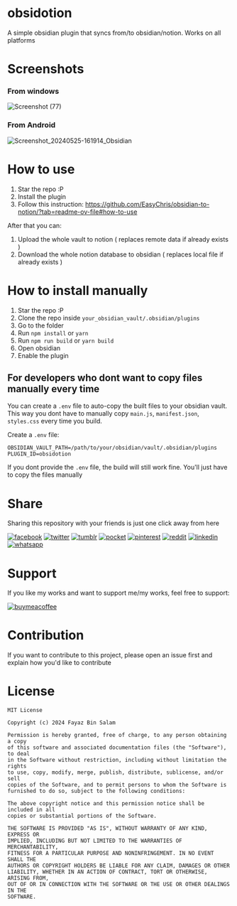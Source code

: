 # obsidotion
A simple obsidian plugin that syncs from/to obsidian/notion. Works on all platforms

# Screenshots
### From windows
![Screenshot (77)](https://github.com/p32929/obsidotion/assets/6418354/95243ab8-58a4-4359-a72e-7d501c14f822)

### From Android
![Screenshot_20240525-161914_Obsidian](https://github.com/p32929/obsidotion/assets/6418354/7639a491-ce9c-4986-a7df-64d8f636f2df)

# How to use
1. Star the repo :P
2. Install the plugin
3. Follow this instruction: https://github.com/EasyChris/obsidian-to-notion/?tab=readme-ov-file#how-to-use

After that you can:
1. Upload the whole vault to notion ( replaces remote data if already exists )
2. Download the whole notion database to obsidian ( replaces local file if already exists )

# How to install manually
1. Star the repo :P
2. Clone the repo inside `your_obsidian_vault/.obsidian/plugins`
3. Go to the folder
4. Run `npm install` or `yarn`
5. Run `npm run build` or `yarn build`
6. Open obsidian
7. Enable the plugin

## For developers who dont want to copy files manually every time

You can create a `.env` file to auto-copy the built files to your obsidian vault. This way you dont have to manually copy `main.js`, `manifest.json`, `styles.css` every time you build.

Create a `.env` file:
```
OBSIDIAN_VAULT_PATH=/path/to/your/obsidian/vault/.obsidian/plugins
PLUGIN_ID=obsidotion
```

If you dont provide the `.env` file, the build will still work fine. You'll just have to copy the files manually

# Share
Sharing this repository with your friends is just one click away from here

[![facebook](https://user-images.githubusercontent.com/6418354/179013321-ac1d1452-0689-493f-9066-940cf2302b6e.png)](https://www.facebook.com/sharer/sharer.php?u=https://github.com/p32929/obsidotion/)
[![twitter](https://user-images.githubusercontent.com/6418354/179013351-7d8d6d1c-4ce2-46ab-bef8-4c4765a1b888.png)](https://twitter.com/intent/tweet?url=https://github.com/p32929/obsidotion/)
[![tumblr](https://user-images.githubusercontent.com/6418354/179013343-3111f55a-3b90-40c7-8487-9777348672b0.png)](https://www.tumblr.com/share?v=3&u=https://github.com/p32929/obsidotion/)
[![pocket](https://user-images.githubusercontent.com/6418354/179013334-b095c45f-becf-49f4-9ee1-5a731a9b1f85.png)](https://getpocket.com/save?url=https://github.com/p32929/obsidotion/)
[![pinterest](https://user-images.githubusercontent.com/6418354/179013331-44cd9206-11b1-4b65-becb-5863b61c828f.png)](https://pinterest.com/pin/create/button/?url=https://github.com/p32929/obsidotion/)
[![reddit](https://user-images.githubusercontent.com/6418354/179013338-7416ae3f-73ba-4522-86e1-1374d7082d22.png)](https://www.reddit.com/submit?url=https://github.com/p32929/obsidotion/)
[![linkedin](https://user-images.githubusercontent.com/6418354/179013327-ca7b7102-1da8-4b1c-858f-1a6e5f21bd70.png)](https://www.linkedin.com/shareArticle?mini=true&url=https://github.com/p32929/obsidotion/)
[![whatsapp](https://user-images.githubusercontent.com/6418354/179013353-f477fa0b-3e6f-4138-a357-c9991b23ff88.png)](https://api.whatsapp.com/send?text=https://github.com/p32929/obsidotion/)


# Support
If you like my works and want to support me/my works, feel free to support:

[![buymeacoffee](https://www.buymeacoffee.com/assets/img/guidelines/download-assets-sm-1.svg)](https://www.buymeacoffee.com/p32929)

# Contribution
If you want to contribute to this project, please open an issue first and explain how you'd like to contribute

# License
```
MIT License

Copyright (c) 2024 Fayaz Bin Salam

Permission is hereby granted, free of charge, to any person obtaining a copy
of this software and associated documentation files (the "Software"), to deal
in the Software without restriction, including without limitation the rights
to use, copy, modify, merge, publish, distribute, sublicense, and/or sell
copies of the Software, and to permit persons to whom the Software is
furnished to do so, subject to the following conditions:

The above copyright notice and this permission notice shall be included in all
copies or substantial portions of the Software.

THE SOFTWARE IS PROVIDED "AS IS", WITHOUT WARRANTY OF ANY KIND, EXPRESS OR
IMPLIED, INCLUDING BUT NOT LIMITED TO THE WARRANTIES OF MERCHANTABILITY,
FITNESS FOR A PARTICULAR PURPOSE AND NONINFRINGEMENT. IN NO EVENT SHALL THE
AUTHORS OR COPYRIGHT HOLDERS BE LIABLE FOR ANY CLAIM, DAMAGES OR OTHER
LIABILITY, WHETHER IN AN ACTION OF CONTRACT, TORT OR OTHERWISE, ARISING FROM,
OUT OF OR IN CONNECTION WITH THE SOFTWARE OR THE USE OR OTHER DEALINGS IN THE
SOFTWARE.

```

